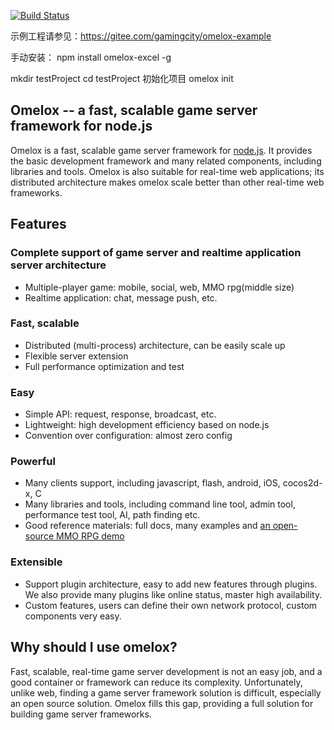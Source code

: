 

[![Build Status](https://travis-ci.org/node-omelox/omelox.svg?branch=master)](https://travis-ci.org/node-omelox/omelox)

示例工程请参见：https://gitee.com/gamingcity/omelox-example

手动安装：
npm install omelox-excel -g

mkdir testProject
cd testProject
初始化项目
omelox init


## Omelox -- a fast, scalable game server framework for node.js

Omelox is a fast, scalable game server framework for [node.js](http://nodejs.org).
It provides the basic development framework and many related components, including libraries and tools.
Omelox is also suitable for real-time web applications; its distributed architecture makes omelox scale better than other real-time web frameworks.

## Features

### Complete support of game server and realtime application server architecture

* Multiple-player game: mobile, social, web, MMO rpg(middle size)
* Realtime application: chat,  message push, etc.

### Fast, scalable

* Distributed (multi-process) architecture, can be easily scale up
* Flexible server extension
* Full performance optimization and test

### Easy

* Simple API: request, response, broadcast, etc.
* Lightweight: high development efficiency based on node.js
* Convention over configuration: almost zero config

### Powerful

* Many clients support, including javascript, flash, android, iOS, cocos2d-x, C
* Many libraries and tools, including command line tool, admin tool, performance test tool, AI, path finding etc.
* Good reference materials: full docs, many examples and [an open-source MMO RPG demo](https://github.com/NetEase/omelox/wiki/Introduction-to--Lord-of-Omelox)

### Extensible

* Support plugin architecture, easy to add new features through plugins. We also provide many plugins like online status, master high availability.
* Custom features, users can define their own network protocol, custom components very easy.

## Why should I use omelox?
Fast, scalable, real-time game server development is not an easy job, and a good container or framework can reduce its complexity.
Unfortunately, unlike web, finding a game server framework solution is difficult, especially an open source solution. Omelox fills this gap, providing a full solution for building game server frameworks.

